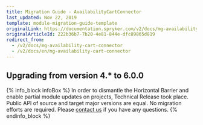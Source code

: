```yaml
---
title: Migration Guide - AvailabilityCartConnector
last_updated: Nov 22, 2019
template: module-migration-guide-template
originalLink: https://documentation.spryker.com/v2/docs/mg-availability-cart-connector
originalArticleId: 222b36b7-7b20-4e81-844e-dfc89865d819
redirect_from:
  - /v2/docs/mg-availability-cart-connector
  - /v2/docs/en/mg-availability-cart-connector
---
```


## Upgrading from version 4.* to 6.0.0
{% info_block infoBox %}
In order to dismantle the Horizontal Barrier and enable partial module updates on projects, Technical Release took place. Public API of source and target major versions are equal. No migration efforts are required. Please [contact us](https://spryker.com/en/support/) if you have any questions.
{% endinfo_block %}

<!--*Last review date: May 30, 2019*-->
